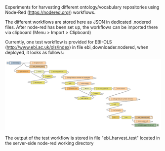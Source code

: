 Experiments for harvesting different ontology/vocabulary repositories using Node-Red (https://nodered.org/) workflows. 

The different workflows are stored here as JSON in dedicated .nodered files. After node-red has been set up, the workflows can be imported there via clipboard (Menu > Import > Clipboard)

Currently, one test workflow is provided for EBI-OLS (http://www.ebi.ac.uk/ols/index) in file ebi_downloader.nodered, when deployed, it looks as follows:

![Image of EBI downloader workflow](https://raw.githubusercontent.com/d0rg0ld/eudat_ols_aggregator/master/node-red/EBI_Node-Red_workflow.png)

The output of the test workflow is stored in file "ebi_harvest_test" located in the server-side node-red working directory 

